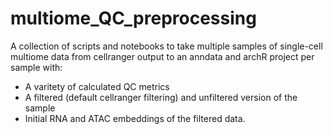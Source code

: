 # multiome_QC_preprocessing
A collection of scripts and notebooks to take multiple samples of single-cell multiome data from cellranger output to an anndata and archR project per sample with:
- A varitety of calculated QC metrics
- A filtered (default cellranger filtering) and unfiltered version of the sample
- Initial RNA and ATAC embeddings of the filtered data.

